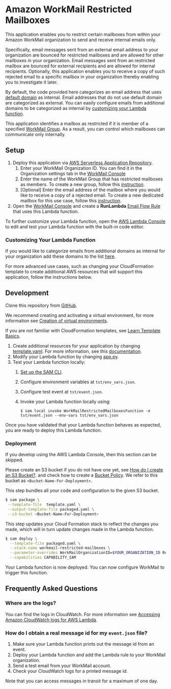 # Amazon WorkMail Restricted Mailboxes
This application enables you to restrict certain mailboxes from within your Amazon WorkMail organization to send and receive internal emails only. 

Specifically, email messages sent from an external email address to your organization are bounced for restricted mailboxes and are allowed for other mailboxes in your organization. Email messages sent from an restricted mailbox are bounced for external recipients and are allowed for internal recipients. Optionally, this application enables you to receive a copy of such rejected email to a specific mailbox in your organization thereby enabling you to investigate it later.

By default, the code provided here categorizes an email address that uses [default domain](https://docs.aws.amazon.com/workmail/latest/adminguide/default_domain.html) as internal. Email addresses that do not use default domain are categorized as external. You can easily configure emails from additional domains to be categorized as internal by [customizing your Lambda function](https://github.com/aws-samples/amazon-workmail-lambda-templates/tree/master/workmail-restricted-mailboxes-python#customizing-your-lambda-function).

This application identifies a mailbox as restricted if it is member of a specified [WorkMail Group](https://docs.aws.amazon.com/workmail/latest/adminguide/groups_overview.html). As a result, you can control which mailboxes can communicate only internally. 

## Setup
1. Deploy this application via [AWS Serverless Application Repository](https://serverlessrepo.aws.amazon.com/applications/arn:aws:serverlessrepo:us-east-1:489970191081:applications~workmail-restricted-mailboxes-python).
    1. Enter your WorkMail Organization ID. You can find it in the Organization settings tab in the [WorkMail Console](https://console.aws.amazon.com/workmail/) 
    2. Enter the name of the WorkMail Group that has restricted mailboxes as members. To create a new group, follow this [instruction](https://docs.aws.amazon.com/workmail/latest/adminguide/add_new_group.html).
    3. [Optional] Enter the email address of the mailbox where you would like to receive a copy of a rejected email. To create a new dedicated mailbox for this use case, follow this [instruction](https://docs.aws.amazon.com/workmail/latest/adminguide/manage-users.html#add_new_user). 
2. Open the [WorkMail Console](https://console.aws.amazon.com/workmail/) and create a **RunLambda** [Email Flow Rule](https://docs.aws.amazon.com/workmail/latest/adminguide/lambda.html#synchronous-rules) that uses this Lambda function.

To further customize your Lambda function, open the [AWS Lambda Console](https://us-east-1.console.aws.amazon.com/lambda/home?region=us-east-1#/functions) to edit and test your Lambda function with the built-in code editor.

### Customizing Your Lambda Function
If you would like to categorize emails from additional domains as internal for your organization add these domains to the list [here](https://github.com/aws-samples/amazon-workmail-lambda-templates/blob/master/workmail-restricted-mailboxes-python/src/utils.py#L55). 

For more advanced use cases, such as changing your CloudFormation template to create additional AWS resources that will support this application, follow the instructions below.

## Development
Clone this repository from [GitHub](https://github.com/aws-samples/amazon-workmail-lambda-templates).

We recommend creating and activating a virtual environment, for more information see [Creation of virtual environments](https://docs.python.org/3/library/venv.html).

If you are not familiar with CloudFormation templates, see [Learn Template Basics](https://docs.aws.amazon.com/AWSCloudFormation/latest/UserGuide/gettingstarted.templatebasics.html).

1. Create additional resources for your application by changing [template.yaml](https://github.com/aws-samples/amazon-workmail-lambda-templates/blob/master/workmail-restricted-mailboxes-python/template.yaml). For more information, see this [documentation](https://docs.aws.amazon.com/AWSCloudFormation/latest/UserGuide/template-reference.html).
2. Modify your Lambda function by changing [app.py](https://github.com/aws-samples/amazon-workmail-lambdas-templates/blob/master/workmail-restricted-mailboxes-python/src/app.py).
3. Test your Lambda function locally:
    1. [Set up the SAM CLI](https://aws.amazon.com/serverless/sam/).
    2. Configure environment variables at `tst/env_vars.json`.
    3. Configure test event at `tst/event.json`.
    4. Invoke your Lambda function locally using:
    
        `$ sam local invoke WorkMailRestrictedMailboxesFunction -e tst/event.json --env-vars tst/env_vars.json`

Once you have validated that your Lambda function behaves as expected, you are ready to deploy this Lambda function.

### Deployment
If you develop using the AWS Lambda Console, then this section can be skipped.

Please create an S3 bucket if you do not have one yet, see [How do I create an S3 Bucket?](https://docs.aws.amazon.com/AmazonS3/latest/user-guide/create-bucket.html).
and check how to create a [Bucket Policy](https://docs.aws.amazon.com/serverlessrepo/latest/devguide/serverlessrepo-how-to-publish.html#publishing-application-through-cli).
We refer to this bucket as `<Bucket-Name-For-Deployment>`.

This step bundles all your code and configuration to the given S3 bucket. 

```bash
$ sam package \
 --template-file  template.yaml \
 --output-template-file packaged.yaml \
 --s3-bucket <Bucket-Name-For-Deployment>
```

This step updates your Cloud Formation stack to reflect the changes you made, which will in turn update changes made in the Lambda function.
```bash
$ sam deploy \
  --template-file packaged.yaml \
  --stack-name workmail-restricted-mailboxes \
  --parameter-overrides WorkMailOrganizationID=$YOUR_ORGANIZATION_ID RestrictedGroupName=$YOUR_RESTRICTED_GROUP_NAME ReportMailboxAddress=$YOUR_REPORT_MAILBOX\
  --capabilities CAPABILITY_IAM
```
Your Lambda function is now deployed. You can now configure WorkMail to trigger this function.

## Frequently Asked Questions
### Where are the logs?
You can find the logs in CloudWatch. For more information see [Accessing Amazon CloudWatch logs for AWS Lambda](https://docs.aws.amazon.com/lambda/latest/dg/monitoring-cloudwatchlogs.html).

### How do I obtain a real message id for my `event.json` file?
1. Make sure your Lambda function prints out the message id from an event.
2. Deploy your Lambda function and add the Lambda rule to your WorkMail organization.
3. Send a test email from your WorkMail account.
4. Check your CloudWatch logs for a printed message id.

Note that you can access messages in transit for a maximum of one day.
